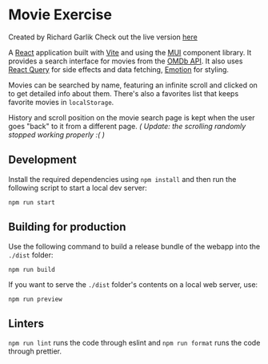 # Movie Exercise
Created by Richard Garlik
Check out the live version [here](https://movie-exercise-i1ilwj44i-rgarlik.vercel.app/)

A [React](https://reactjs.org/) application built with [Vite](https://vitejs.dev/) and
using the [MUI](https://mui.com/) component library. It provides a search interface
for movies from the [OMDb API](https://www.omdbapi.com/). It also uses [React Query](https://react-query-v3.tanstack.com/) for side effects and data fetching,
[Emotion](https://emotion.sh/) for styling.

Movies can be searched by name, featuring an infinite scroll and clicked on to get detailed info about them.
There's also a favorites list that keeps favorite movies in `localStorage`.

History and scroll position on the movie search page is kept when the user goes "back" to it from a different page.
*( Update: the scrolling randomly stopped working properly :( )*
## Development
Install the required dependencies using `npm install` and then run the following script to
start a local dev server:

```shell
npm run start
```

## Building for production
Use the following command to build a release bundle of the webapp into the `./dist` folder:

```shell
npm run build
```

If you want to serve the `./dist` folder's contents on a local web server, use:

```shell
npm run preview
```

## Linters
`npm run lint` runs the code through eslint and `npm run format` runs the code through prettier.
